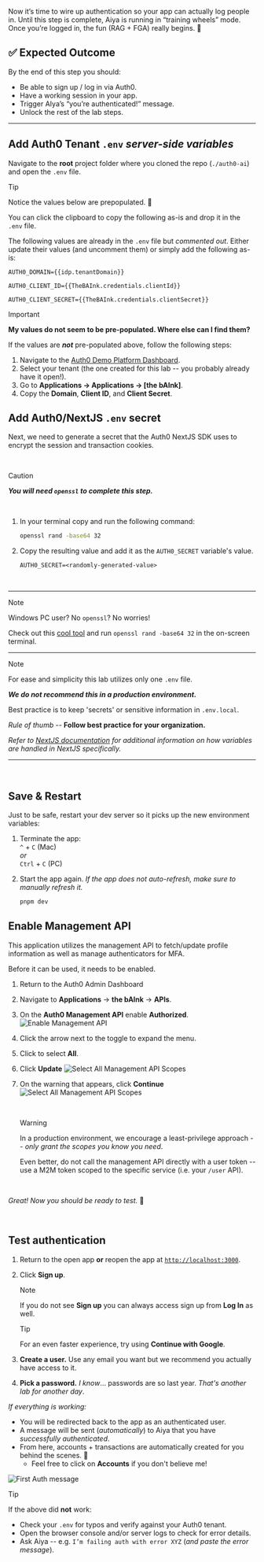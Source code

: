 Now it’s time to wire up authentication so your app can actually log people in. Until this step is complete, Aiya is running in “training wheels” mode. Once you’re logged in, the fun (RAG + FGA) really begins. 🚀

## ✅ Expected Outcome

By the end of this step you should:

- Be able to sign up / log in via Auth0.
- Have a working session in your app.
- Trigger AIya’s “you’re authenticated!” message.
- Unlock the rest of the lab steps.
---

## Add Auth0 Tenant `.env` *server-side variables*

Navigate to the **root** project folder where you cloned the repo (`./auth0-ai`) and open the `.env` file.

> [!TIP]
> Notice the values below are prepopulated. 🎉
>
> You can click the clipboard to copy the following as-is and drop it in the `.env` file.

The following values are already in the `.env` file but *commented out*. Either update their values (and uncomment them) or simply add the following as-is:

```env
AUTH0_DOMAIN={{idp.tenantDomain}}
```
```env
AUTH0_CLIENT_ID={{TheBAInk.credentials.clientId}}
```
```env
AUTH0_CLIENT_SECRET={{TheBAInk.credentials.clientSecret}}
```
> [!IMPORTANT]
> **My values do not seem to be pre-populated. Where else can I find them?**
>
> If the values are ***not*** pre-populated above, follow the following steps:
> 1. Navigate to the [Auth0 Demo Platform Dashboard](https://manage.cic-demo-platform.auth0app.com/dashboard).
> 2. Select your tenant (the one created for this lab -- you probably already have it open!).
> 3. Go to **Applications → Applications → \[the bAInk]**.
> 4. Copy the **Domain**, **Client ID**, and **Client Secret**.

## Add Auth0/NextJS `.env` secret

Next, we need to generate a secret that the Auth0 NextJS SDK uses to encrypt the session and transaction cookies.

<br>

> [!CAUTION]
> ***You will need `openssl` to complete this step.***

<br>

1. In your terminal copy and run the following command:
    ```bash
    openssl rand -base64 32
    ```
2. Copy the resulting value and add it as the `AUTH0_SECRET` variable's value.
    ```env
    AUTH0_SECRET=<randomly-generated-value>
    ```
<br>

---
> [!NOTE]
> Windows PC user? No `openssl`? No worries!
>
> Check out this [cool tool](https://www.cryptool.org/en/cto/openssl/) and run `openssl rand -base64 32` in the on-screen terminal.
---
> [!NOTE]
> For ease and simplicity this lab utilizes only one `.env` file.
>
> ***We do not recommend this in a production environment.***
>
> Best practice is to keep 'secrets' or sensitive information in `.env.local`.
>
> *Rule of thumb* -- **Follow best practice for your organization.**
>
> *Refer to [NextJS documentation](https://nextjs.org/docs/app/guides/environment-variables) for additional information on how variables are handled in NextJS specifically.*
---

<br>

## Save & Restart

Just to be safe, restart your dev server so it picks up the new environment variables:

1. Terminate the app:
<br>`^` + `C` (Mac)
<br> *or*
<br>`Ctrl` + `C` (PC)

2. Start the app again. *If the app does not auto-refresh, make sure to manually refresh it.*
    ```bash
    pnpm dev
    ```

## Enable Management API
This application utilizes the management API to fetch/update profile information as well as manage authenticators for MFA.

Before it can be used, it needs to be enabled.

1. Return to the Auth0 Admin Dashboard
2. Navigate to **Applications** → **the bAInk** → **APIs**.
3. On the **Auth0 Management API** enable **Authorized**.
   ![Enable Management API](./assets/images/the-bAInk-mgmt-enable.png)
4. Click the arrow next to the toggle to expand the menu.
5. Click to select **All**.
6. Click **Update**
   ![Select All Management API Scopes](./assets/images/the-bAInk-mgmt-scopes.png)
7. On the warning that appears, click **Continue**
   ![Select All Management API Scopes](./assets/images/the-bAInk-mgmt-warn.png)

    <br>

    > [!WARNING]
    > In a production environment, we encourage a least-privilege approach -- *only grant the scopes you know you need*.
    >
    > Even better, do not call the management API directly with a user token -- use a M2M token scoped to the specific service (i.e. your `/user` API).

    <br>

*Great! Now you should be ready to test.* 🥳

<br>

## Test authentication

1. Return to the open app **or** reopen the app at [`http://localhost:3000`](http://localhost:3000).
2. Click **Sign up**.

   > [!NOTE]
   > If you do not see **Sign up** you can always access sign up from **Log In** as well.

   > [!TIP]
   > For an even faster experience, try using **Continue with Google**.

3. **Create a user.** Use any email you want but we recommend you actually have access to it.
4. **Pick a password.** *I know*... passwords are so last year. *That's another lab for another day*.

*If everything is working:*

* You will be redirected back to the app as an authenticated user.
* A message will be sent (*automatically*) to Aiya that you have *successfully authenticated*.
* From here, accounts + transactions are automatically created for you behind the scenes. 🎉
  * Feel free to click on **Accounts** if you don't believe me!

![First Auth message](./assets/images/the-bAInk-post-auth.gif)

> [!TIP]
> If the above did **not** work:
>
> * Check your `.env` for typos and verify against your Auth0 tenant.
> * Open the browser console and/or server logs to check for error details.
> * Ask Aiya -- e.g. `I’m failing auth with error XYZ` (*and paste the error message*).